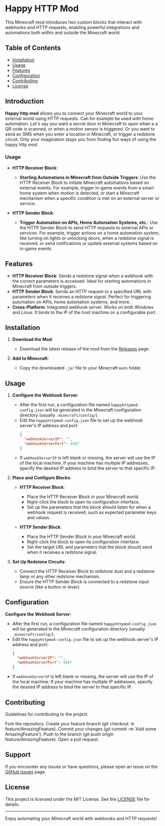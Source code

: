 # Happy HTTP Mod

This Minecraft mod introduces two custom blocks that interact with webhooks and HTTP requests, enabling powerful integrations and automations both within and outside the Minecraft world.

## Table of Contents

- [Installation](#installation)
- [Usage](#usage)
- [Features](#features)
- [Configuration](#configuration)
- [Contributing](#contributing)
- [License](#license)


## Introduction

**Happy http mod** allows you to connect your Minecraft world to your external world using HTTP requests. Can for example be used with home automation. Let's say you want a secret door in Minecraft to open when a a QR code is scanned, or when a motion sensor is triggered. Or you want to send an SMS when you enter a location in Minecraft, or trigger a redstone circuit. Only your imagination stops you from finding fun ways of using the happy http mod. 

### Usage

- **HTTP Receiver Block**: 
  - **Starting Automations in Minecraft from Outside Triggers**: Use the HTTP Receiver Block to initiate Minecraft automations based on external events. For example, trigger in-game events from a smart home system when motion is detected, or start a Minecraft mechanism when a specific condition is met on an external server or service.
  
- **HTTP Sender Block**: 
  - **Trigger Automation on APIs, Home Automation Systems, etc.**: Use the HTTP Sender Block to send HTTP requests to external APIs or services. For example, trigger actions on a home automation system, like turning on lights or unlocking doors, when a redstone signal is received, or send notifications or update external systems based on in-game events.

## Features

- **HTTP Receiver Block**: Sends a redstone signal when a webhook with the correct parameters is accessed. Ideal for starting automations in Minecraft from outside triggers.
- **HTTP Sender Block**: Sends an HTTP request to a specified URL with parameters when it receives a redstone signal. Perfect for triggering automation on APIs, home automation systems, and more.
- **Cross-Platform**: Integrated webhook server. Works on both Windows and Linux. It binds to the IP of the host machine on a configurable port.

## Installation

1. **Download the Mod**:
   - Download the latest release of the mod from the [Releases](https://github.com/clapters/httpAutomator/releases) page.

2. **Add to Minecraft**:
   - Copy the downloaded `.jar` file to your Minecraft `mods` folder.

## Usage

1. **Configure the Webhook Server**:
   - After the first run, a configuration file named `happyhttpmod-config.json` will be generated in the Minecraft configuration directory (usually `.minecraft/config/`).
   - Edit the `happyhttpmod-config.json` file to set up the webhook server's IP address and port:
     ```json
     {
       "webhookServerIP": "",
       "webhookServerPort": 4567
     }
     ```
   - If `webhookServerIP` is left blank or missing, the server will use the IP of the local machine. If your machine has multiple IP addresses, specify the desired IP address to bind the server to that specific IP.

2. **Place and Configure Blocks**:
   - **HTTP Receiver Block**: 
     - Place the HTTP Receiver Block in your Minecraft world.
     - Right-click the block to open its configuration interface.
     - Set up the parameters that the block should listen for when a webhook request is received, such as expected parameter keys and values.

   - **HTTP Sender Block**:
     - Place the HTTP Sender Block in your Minecraft world.
     - Right-click the block to open its configuration interface.
     - Set the target URL and parameters that the block should send when it receives a redstone signal.

3. **Set Up Redstone Circuits**:
   - Connect the HTTP Receiver Block to redstone dust and a redstone lamp or any other redstone mechanism.
   - Ensure the HTTP Sender Block is connected to a redstone input source (like a button or lever).

## Configuration
**Configure the Webhook Server**:
   - After the first run, a configuration file named `happyhttpmod-config.json` will be generated in the Minecraft configuration directory (usually `.minecraft/config/`).
   - Edit the `happyhttpmod-config.json` file to set up the webhook server's IP address and port:
     ```json
     {
       "webhookServerIP": "",
       "webhookServerPort": 4567
     }
     ```
   - If `webhookServerIP` is left blank or missing, the server will use the IP of the local machine. If your machine has multiple IP addresses, specify the desired IP address to bind the server to that specific IP.


## Contributing
Guidelines for contributing to the project.

Fork the repository.
Create your feature branch (git checkout -b feature/AmazingFeature).
Commit your changes (git commit -m 'Add some AmazingFeature').
Push to the branch (git push origin feature/AmazingFeature).
Open a pull request.

## Support

If you encounter any issues or have questions, please open an issue on the [GitHub Issues](https://github.com/clapters/happyhttpmod/issues) page.

## License

This project is licensed under the MIT License. See the [LICENSE](LICENSE) file for details.

---

Enjoy automating your Minecraft world with webhooks and HTTP requests!

